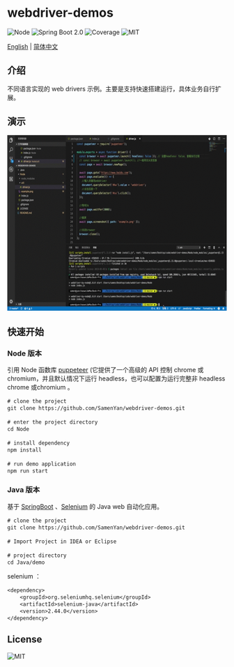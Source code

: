 #  webdriver-demos
![Node](https://img.shields.io/node/v/passport/latest.svg)
![Spring Boot 2.0](https://img.shields.io/badge/Spring%20Boot-2.0-brightgreen.svg)
![Coverage](https://img.shields.io/codacy/coverage/59d607d0e311408885e418004068ea58/master.svg)
![MIT](https://img.shields.io/npm/l/express.svg)

[English](./README.md) | [简体中文](./README.zh-CN.md)

## 介绍

不同语言实现的 web drivers 示例。主要是支持快速搭建运行，具体业务自行扩展。

## 演示

![example](./example.gif)

## 快速开始

### Node 版本

引用 Node 函数库 [puppeteer](https://github.com/GoogleChrome/puppeteer) (它提供了一个高级的 API 控制 chrome 或 chromium，并且默认情况下运行 headless，也可以配置为运行完整非 headless chrome 或chromium 。
```
# clone the project
git clone https://github.com/SamenYan/webdriver-demos.git

# enter the project directory
cd Node

# install dependency
npm install

# run demo application
npm run start
```

### Java 版本

基于 [SpringBoot](https://github.com/ityouknow/spring-boot-examples) 、[Selenium](https://github.com/SeleniumHQ/selenium) 的 Java web 自动化应用。

```
# clone the project 
git clone https://github.com/SamenYan/webdriver-demos.git

# Import Project in IDEA or Eclipse

# project directory
cd Java/demo
```

selenium ：
```
<dependency>
    <groupId>org.seleniumhq.selenium</groupId>
    <artifactId>selenium-java</artifactId>
    <version>2.44.0</version>
</dependency>
```


## License

![MIT](https://img.shields.io/npm/l/express.svg)
